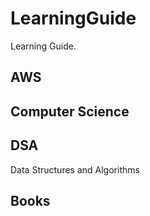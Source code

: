 # LearningGuide

Learning Guide.

## AWS

## Computer Science

## DSA

Data Structures and Algorithms

## Books
